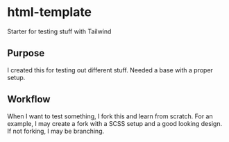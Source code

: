 # html-template

Starter for testing stuff with Tailwind

## Purpose

I created this for testing out different stuff. Needed a base with a proper setup.

## Workflow

When I want to test something, I fork this and learn from scratch. For an example, I may create a fork with a SCSS setup and a good looking design. If not forking, I may be branching.
